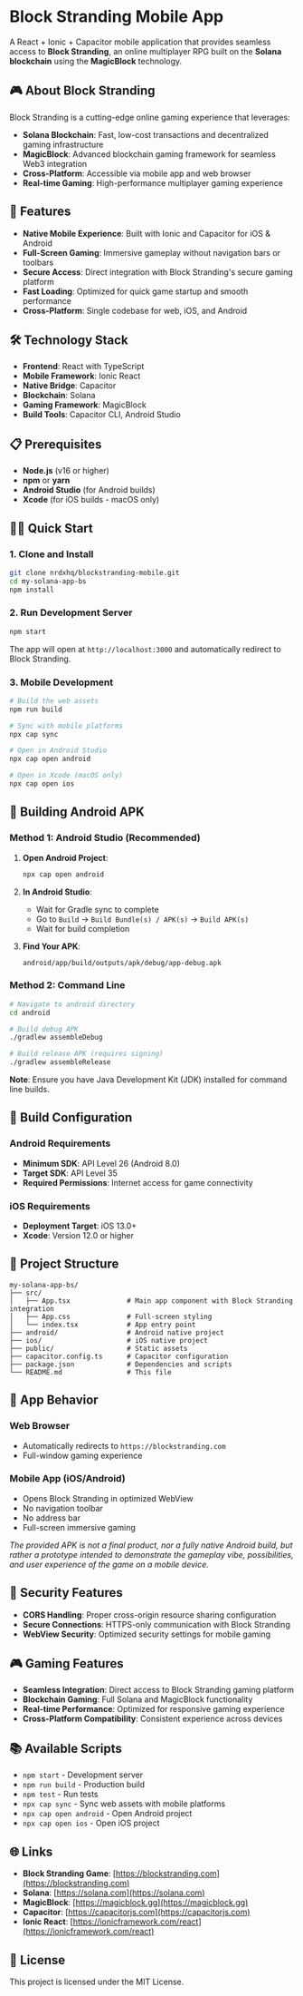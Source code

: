 # Block Stranding Mobile App

A React + Ionic + Capacitor mobile application that provides seamless access to **Block Stranding**, an online multiplayer RPG built on the **Solana blockchain** using the **MagicBlock** technology.

## 🎮 About Block Stranding

Block Stranding is a cutting-edge online gaming experience that leverages:

- **Solana Blockchain**: Fast, low-cost transactions and decentralized gaming infrastructure
- **MagicBlock**: Advanced blockchain gaming framework for seamless Web3 integration
- **Cross-Platform**: Accessible via mobile app and web browser
- **Real-time Gaming**: High-performance multiplayer gaming experience

## 🚀 Features

- **Native Mobile Experience**: Built with Ionic and Capacitor for iOS & Android
- **Full-Screen Gaming**: Immersive gameplay without navigation bars or toolbars
- **Secure Access**: Direct integration with Block Stranding's secure gaming platform
- **Fast Loading**: Optimized for quick game startup and smooth performance
- **Cross-Platform**: Single codebase for web, iOS, and Android

## 🛠️ Technology Stack

- **Frontend**: React with TypeScript
- **Mobile Framework**: Ionic React
- **Native Bridge**: Capacitor
- **Blockchain**: Solana
- **Gaming Framework**: MagicBlock
- **Build Tools**: Capacitor CLI, Android Studio

## 📋 Prerequisites

- **Node.js** (v16 or higher)
- **npm** or **yarn**
- **Android Studio** (for Android builds)
- **Xcode** (for iOS builds - macOS only)

## 🏃‍♂️ Quick Start

### 1. Clone and Install

```bash
git clone nrdxhq/blockstranding-mobile.git
cd my-solana-app-bs
npm install
```

### 2. Run Development Server

```bash
npm start
```

The app will open at `http://localhost:3000` and automatically redirect to Block Stranding.

### 3. Mobile Development

```bash
# Build the web assets
npm run build

# Sync with mobile platforms
npx cap sync

# Open in Android Studio
npx cap open android

# Open in Xcode (macOS only)
npx cap open ios
```

## 📱 Building Android APK

### Method 1: Android Studio (Recommended)

1. **Open Android Project**:
   ```bash
   npx cap open android
   ```

2. **In Android Studio**:
   - Wait for Gradle sync to complete
   - Go to `Build` → `Build Bundle(s) / APK(s)` → `Build APK(s)`
   - Wait for build completion

3. **Find Your APK**:
   ```
   android/app/build/outputs/apk/debug/app-debug.apk
   ```

### Method 2: Command Line

```bash
# Navigate to android directory
cd android

# Build debug APK
./gradlew assembleDebug

# Build release APK (requires signing)
./gradlew assembleRelease
```

**Note**: Ensure you have Java Development Kit (JDK) installed for command line builds.

## 🔧 Build Configuration

### Android Requirements

- **Minimum SDK**: API Level 26 (Android 8.0)
- **Target SDK**: API Level 35
- **Required Permissions**: Internet access for game connectivity

### iOS Requirements

- **Deployment Target**: iOS 13.0+
- **Xcode**: Version 12.0 or higher

## 📁 Project Structure

```
my-solana-app-bs/
├── src/
│   ├── App.tsx              # Main app component with Block Stranding integration
│   ├── App.css              # Full-screen styling
│   └── index.tsx            # App entry point
├── android/                 # Android native project
├── ios/                     # iOS native project
├── public/                  # Static assets
├── capacitor.config.ts      # Capacitor configuration
├── package.json             # Dependencies and scripts
└── README.md                # This file
```

## 🎯 App Behavior

### Web Browser
- Automatically redirects to `https://blockstranding.com`
- Full-window gaming experience

### Mobile App (iOS/Android)
- Opens Block Stranding in optimized WebView
- No navigation toolbar
- No address bar
- Full-screen immersive gaming

*The provided APK is not a final product, nor a fully native Android build, but rather a prototype intended to demonstrate the gameplay vibe, possibilities, and user experience of the game on a mobile device.*

## 🔐 Security Features

- **CORS Handling**: Proper cross-origin resource sharing configuration
- **Secure Connections**: HTTPS-only communication with Block Stranding
- **WebView Security**: Optimized security settings for mobile gaming

## 🎮 Gaming Features

- **Seamless Integration**: Direct access to Block Stranding gaming platform
- **Blockchain Gaming**: Full Solana and MagicBlock functionality
- **Real-time Performance**: Optimized for responsive gaming experience
- **Cross-Platform Compatibility**: Consistent experience across devices

## 📚 Available Scripts

- `npm start` - Development server
- `npm run build` - Production build
- `npm test` - Run tests
- `npx cap sync` - Sync web assets with mobile platforms
- `npx cap open android` - Open Android project
- `npx cap open ios` - Open iOS project

## 🌐 Links

- **Block Stranding Game**: [https://blockstranding.com](https://blockstranding.com)
- **Solana**: [https://solana.com](https://solana.com)
- **MagicBlock**: [https://magicblock.gg](https://magicblock.gg)
- **Capacitor**: [https://capacitorjs.com](https://capacitorjs.com)
- **Ionic React**: [https://ionicframework.com/react](https://ionicframework.com/react)

## 📄 License

This project is licensed under the MIT License.
